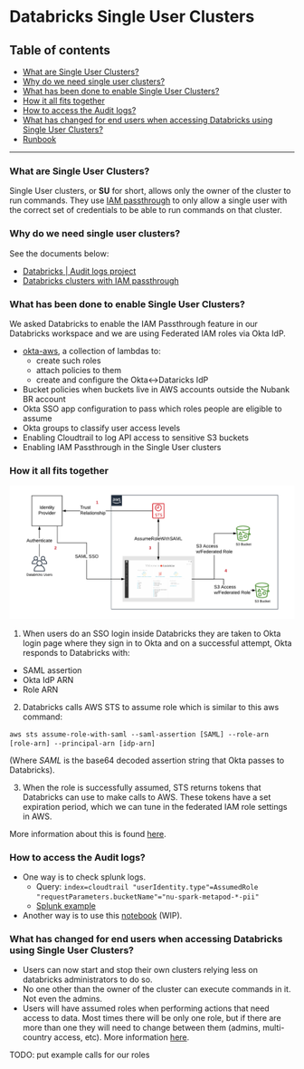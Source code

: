 # Databricks Single User Clusters

## Table of contents

- [What are Single User Clusters?](#What-are-Single-User-Clusters)
- [Why do we need single user clusters?](#Why-do-we-need-single-user-clusters)
- [What has been done to enable Single User Clusters?](#What-has-been-done-to-enable-Single-User-Clusters)
- [How it all fits together](#How-it-all-fits-together)
- [How to access the Audit logs?](#How-to-access-the-Audit-logs)
- [What has changed for end users when accessing Databricks using Single User Clusters?](#What-has-changed-for-end-users-when-accessing-Databricks-using-Single-User-Clusters)
- [Runbook](runbook.md)

---

### What are Single User Clusters?
Single User clusters, or **SU** for short, allows only the owner of the cluster to run commands. They use [IAM passthrough](https://databricks.com/blog/2019/03/26/introducing-databricks-aws-iam-credential-passthrough.html) to only allow a single user with the correct set of credentials to be able to run commands on that cluster.


### Why do we need single user clusters?
See the documents below:
- [Databricks | Audit logs project](https://docs.google.com/document/d/1u3UsYd41zSLKK2tUVJoii-atccHj1fDap2LnOtn-X8k/edit#)
- [Databricks clusters with IAM passthrough](https://docs.google.com/document/d/1rS10962Fs00dxOVf3wqPZUjQn6dWP3NXv799cX-oAKQ/edit#heading=h.rh7lmocdh51)

### What has been done to enable Single User Clusters?

We asked Databricks to enable the IAM Passthrough feature in our Databricks workspace and we are using Federated IAM roles via Okta IdP.

- [okta-aws](https://github.com/nubank/okta-aws/tree/master/src/okta_aws/databricks), a collection of lambdas to:
    - create such roles
    - attach policies to them
    - create and configure the Okta<->Dataricks IdP
- Bucket policies when buckets live in AWS accounts outside the Nubank BR account
- Okta SSO app configuration to pass which roles people are eligible to assume
- Okta groups to classify user access levels
- Enabling Cloudtrail to log API access to sensitive S3 buckets
- Enabling IAM Passthrough in the Single User clusters


### How it all fits together

![federation-workflow image](../../images/databricks-su-federated-workflow.png)

1. When users do an SSO login inside Databricks they are taken to Okta login page where they sign in to Okta and on a successful attempt, Okta responds to Databricks with:
 - SAML assertion
 - Okta IdP ARN
 - Role ARN

2. Databricks calls AWS STS to assume role which is similar to this aws command:

```shell
aws sts assume-role-with-saml --saml-assertion [SAML] --role-arn [role-arn] --principal-arn [idp-arn]
```
(Where *SAML* is the base64 decoded assertion string that Okta passes to Databricks).

3. When the role is successfully assumed, STS returns tokens that Databricks can use to make calls to AWS. These tokens have a set expiration period, which we can tune in the federated IAM role settings in AWS.

More information about this is found [here](https://databricks.com/blog/2019/03/26/introducing-databricks-aws-iam-credential-passthrough.html).

### How to access the Audit logs?

- One way is to check splunk logs.
    - Query: `index=cloudtrail "userIdentity.type"=AssumedRole "requestParameters.bucketName"="nu-spark-metapod-*-pii"`
    - [Splunk example](https://nubank.splunkcloud.com/en-US/app/search/search?dispatch.sample_ratio=1&display.page.search.mode=smart&workload_pool=&q=search%20index%3Dcloudtrail%20%22userIdentity.type%22%3DAssumedRole%20%22requestParameters.bucketName%22%3D%22nu-spark-metapod-*-pii%22&earliest=-7d%40h&latest=now&sid=1595857560.390667_DE08CBB6-443D-4023-8E7E-1C4456F2B708)
- Another way is to use this [notebook](https://nubank.cloud.databricks.com/#notebook/4970274) (WIP).

### What has changed for end users when accessing Databricks using Single User Clusters?

- Users can now start and stop their own clusters relying less on databricks administrators to do so.
- No one other than the owner of the cluster can execute commands in it. Not even the admins.
- Users will have assumed roles when performing actions that need access to data. Most times there will be only one role, but if there are more than one they will need to change between them (admins, multi-country access, etc).  More information [here](https://docs.databricks.com/dev-tools/databricks-utils.html#credentials-utilities).

TODO: put example calls for our roles

